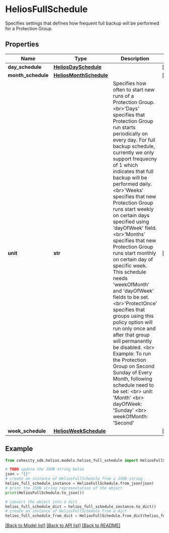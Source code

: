 # HeliosFullSchedule

Specifies settings that defines how frequent full backup will be performed for a Protection Group.

## Properties

Name | Type | Description | Notes
------------ | ------------- | ------------- | -------------
**day_schedule** | [**HeliosDaySchedule**](HeliosDaySchedule.md) |  | [optional] 
**month_schedule** | [**HeliosMonthSchedule**](HeliosMonthSchedule.md) |  | [optional] 
**unit** | **str** | Specifies how often to start new runs of a Protection Group. &lt;br&gt;&#39;Days&#39; specifies that Protection Group run starts periodically on every day. For full backup schedule, currently we only support frequecny of 1 which indicates that full backup will be performed daily. &lt;br&gt;&#39;Weeks&#39; specifies that new Protection Group runs start weekly on certain days specified using &#39;dayOfWeek&#39; field. &lt;br&gt;&#39;Months&#39; specifies that new Protection Group runs start monthly on certain day of specific week. This schedule needs &#39;weekOfMonth&#39; and &#39;dayOfWeek&#39; fields to be set. &lt;br&gt;&#39;ProtectOnce&#39; specifies that groups using this policy option will run only once and after that group will permanently be disabled. &lt;br&gt; Example: To run the Protection Group on Second Sunday of Every Month, following schedule need to be set: &lt;br&gt; unit: &#39;Month&#39; &lt;br&gt; dayOfWeek: &#39;Sunday&#39; &lt;br&gt; weekOfMonth: &#39;Second&#39; | [optional] 
**week_schedule** | [**HeliosWeekSchedule**](HeliosWeekSchedule.md) |  | [optional] 

## Example

```python
from cohesity_sdk.helios.models.helios_full_schedule import HeliosFullSchedule

# TODO update the JSON string below
json = "{}"
# create an instance of HeliosFullSchedule from a JSON string
helios_full_schedule_instance = HeliosFullSchedule.from_json(json)
# print the JSON string representation of the object
print(HeliosFullSchedule.to_json())

# convert the object into a dict
helios_full_schedule_dict = helios_full_schedule_instance.to_dict()
# create an instance of HeliosFullSchedule from a dict
helios_full_schedule_from_dict = HeliosFullSchedule.from_dict(helios_full_schedule_dict)
```
[[Back to Model list]](../README.md#documentation-for-models) [[Back to API list]](../README.md#documentation-for-api-endpoints) [[Back to README]](../README.md)


